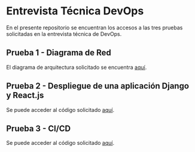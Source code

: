 # Entrevista Técnica DevOps
En el presente repositorio se encuentran los accesos a las tres pruebas solicitadas en la entrevista técnica de DevOps.

## Prueba 1 - Diagrama de Red
El diagrama de arquitectura solicitado se encuentra [aquí](https://github.com/evancauteren/moni-devops-interview/blob/91708b9fa2c029b4c69830cdf8c559342c1e9654/Challenge%20Moni%20-%20Diagrama%20Arquitectura%20AWS.pdf).

## Prueba 2 - Despliegue de una aplicación Django y React.js
Se puede acceder al código solicitado [aquí](https://github.com/evancauteren/moni-devops-interview-prueba-2).

## Prueba 3 - CI/CD
Se puede acceder al código solicitado [aquí](https://github.com/evancauteren/moni-devops-interview-prueba-3).